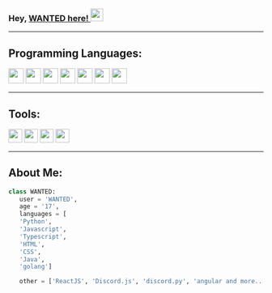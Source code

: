 
### Hey, [WANTED here! ](https://discord.com/users/676864404926627871)<img src="https://media.giphy.com/media/hvRJCLFzcasrR4ia7z/giphy.gif" width="25px">

----------



## Programming Languages:
<img src = 'https://cdn.discordapp.com/attachments/804784851035095050/807550498843656212/5848152fcef1014c0b5e4967.png' height='30'/> <img src = 'https://cdn.discordapp.com/attachments/804784851035095050/807550930626936832/1200px-Typescript_logo_2020.svg.png' height='30'/> <img src = 'https://cdn.discordapp.com/attachments/804784851035095050/807551150186168330/javascript.png' height='30'/> <img src = 'https://cdn.discordapp.com/attachments/804784851035095050/807551316766883860/512px-HTML5_logo_and_wordmark.svg.png' height='30'/> <img src = 'https://cdn.discordapp.com/attachments/804784851035095050/807551493661261845/CSS.3.svg.png' height='30'/> <img src = 'https://cdn.discordapp.com/attachments/804784851035095050/807553183676366848/golang.png' height='30'> <img src = 'https://cdn.discordapp.com/attachments/804784851035095050/807555215577317396/java-logo-vector-768x768.png' height='30'>
 
---
## Tools:
<img src = 'https://cdn.discordapp.com/attachments/804784851035095050/807557490647498762/1200px-Visual_Studio_Code_Insiders_1.36_icon.svg.png' height='27'> <img src = 'https://cdn.discordapp.com/attachments/804784851035095050/807558058506977280/1024px-PyCharm_Logo.svg.png' height='27'> <img src = 'https://cdn.discordapp.com/attachments/804784851035095050/807558530948661298/1200px-WebStorm.png' height='27'> <img src = 'https://cdn.discordapp.com/attachments/804784851035095050/807558946121842708/1024px-IntelliJ_IDEA_Logo.svg.png' height = '27'>


---
 ## About Me:
 ```python
 class WANTED:
    user = 'WANTED',
	age = '17',
	languages = [
	'Python',
	'Javascript', 
	'Typescript', 
	'HTML',
	'CSS',
	'Java',
	'golang']

	other = ['ReactJS', 'Discord.js', 'discord.py', 'angular and more..']
 ```
 
